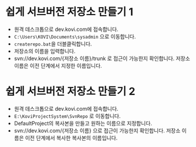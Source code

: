 # 쉽게 서브버전 저장소 만들기 1

- 원격 데스크톱으로 dev.kovi.com에 접속합니다.
- `C:\Users\KOVI\Documents\sysadmin` 으로 이동합니다.
- `createrepo.bat`을 더블클릭합니다.
- 저장소의 이름을 입력합니다.
- svn://dev.kovi.com/{저장소 이름}/trunk 로 접근이 가능한지 확인합니다. 저장소 이름은 이전 단계에서 지정한 이름입니다.

# 쉽게 서브버전 저장소 만들기 2

- 원격 데스크톱으로 dev.kovi.com에 접속합니다.
- `E:\KoviProjectSystem\SvnRepo` 로 이동합니다.
- DefaultProject의 복사본을 만들고 원하는 이름으로 지정합니다.
- svn://dev.kovi.com/{저장소 이름} 으로 접근이 가능한지 확인합니다. 저장소 이름은 이전 단계에서 복사한 복사본의 이름입니다.
